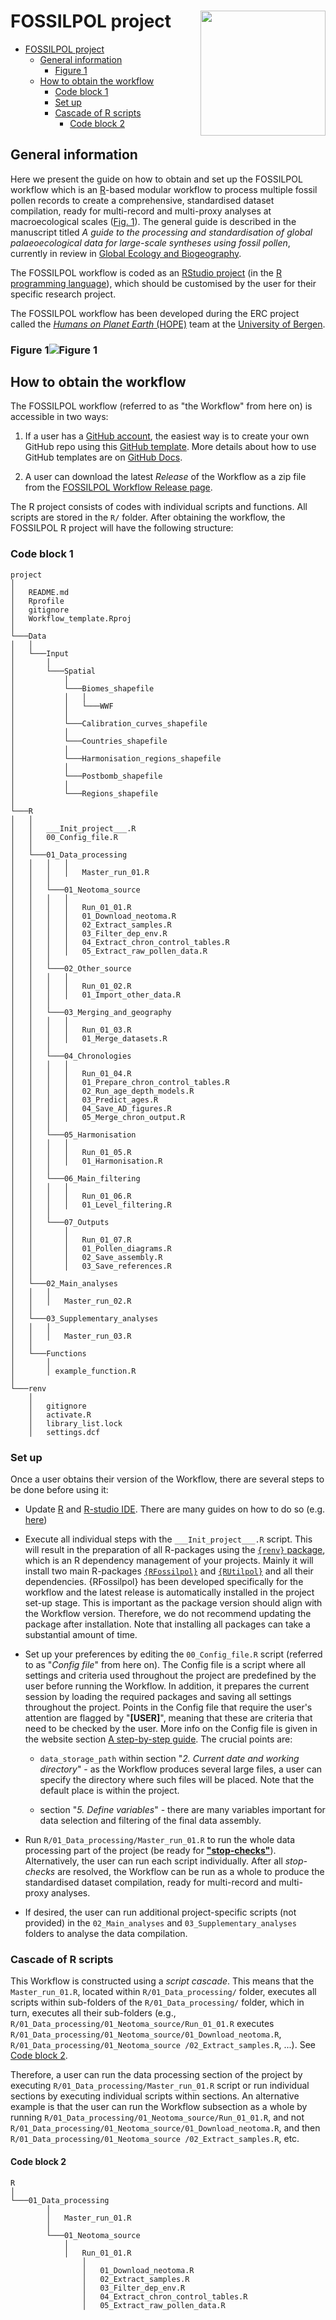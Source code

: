 # FOSSILPOL project<img src="figures/fossilpol_logo.png" align="right" width="200" />

- [FOSSILPOL project](#fossilpol-project)
  - [General information](#general-information)
    - [Figure 1](#figure-1)
  - [How to obtain the workflow](#how-to-obtain-the-workflow)
    - [Code block 1](#code-block-1)
    - [Set up](#set-up)
    - [Cascade of R scripts](#cascade-of-r-scripts)
      - [Code block 2](#code-block-2)

## General information

Here we present the guide on how to obtain and set up the FOSSILPOL workflow which is an [R](https://en.wikipedia.org/wiki/R_(programming_language))-based modular workflow to process multiple fossil pollen records to create a comprehensive, standardised dataset compilation, ready for multi-record and multi-proxy analyses at macroecological scales ([Fig. 1](#figure-1figure-1)). The general guide is described in the manuscript titled *A guide to the processing and standardisation of global palaeoecological data for large-scale syntheses using fossil pollen*, currently in review in [Global Ecology and Biogeography](https://onlinelibrary.wiley.com/journal/14668238).

The FOSSILPOL workflow is coded as an [RStudio project](https://support.posit.co/hc/en-us/articles/200526207-Using-RStudio-Projects) (in the [R programming language](https://en.wikipedia.org/wiki/R_(programming_language))), which should be customised by the user for their specific research project.

The FOSSILPOL workflow has been developed during the ERC project called the [*Humans on Planet Earth* (HOPE)](https://www.uib.no/en/rg/EECRG/107501/hope) team at the [University of Bergen](https://www.uib.no/en).

### Figure 1![Figure 1](figures/Workflow_MainText_Summary.png)

## How to obtain the workflow

The FOSSILPOL workflow (referred to as "the Workflow" from here on) is accessible in two ways:
  
  1. If a user has a [GitHub account](https://github.com/), the easiest way is to create your own GitHub repo using this [GitHub template](https://github.com/HOPE-UIB-BIO/FOSSILPOL-workflow). More details about how to use GitHub templates are on [GitHub Docs](https://docs.github.com/en/repositories/creating-and-managing-repositories/creating-a-repository-from-a-template).
  
  2. A user can download the latest *Release* of the Workflow as a zip file from the [FOSSILPOL Workflow Release page](https://github.com/HOPE-UIB-BIO/FOSSILPOL-workflow/releases).

The R project consists of codes with individual scripts and functions. All scripts are stored in the `R/` folder. After obtaining the workflow, the FOSSILPOL R project will have the following structure:

### Code block 1

```{r}
project
│
│   README.md
│   Rprofile
│   gitignore  
│   Workflow_template.Rproj
│
└───Data
│   │
│   └───Input
│       │
│       └───Spatial
│           │
│           └───Biomes_shapefile   
│           │   │
│           │   └───WWF
│           │
│           └───Calibration_curves_shapefile   
│           │
│           └───Countries_shapefile
│           │  
│           └───Harmonisation_regions_shapefile
│           │
│           └───Postbomb_shapefile
│           │
│           └───Regions_shapefile
│
└───R
│   │
│   │   ___Init_project___.R
│   │   00_Config_file.R
│   │
│   └───01_Data_processing
│   │   │   │
│   │   │   │   Master_run_01.R
│   │   │
│   │   └───01_Neotoma_source
│   │   │   │
│   │   │   │   Run_01_01.R
│   │   │   │   01_Download_neotoma.R
│   │   │   │   02_Extract_samples.R
│   │   │   │   03_Filter_dep_env.R
│   │   │   │   04_Extract_chron_control_tables.R
│   │   │   │   05_Extract_raw_pollen_data.R
│   │   │   
│   │   └───02_Other_source
│   │   │   │
│   │   │   │   Run_01_02.R
│   │   │   │   01_Import_other_data.R
│   │   │
│   │   └───03_Merging_and_geography
│   │   │   │
│   │   │   │   Run_01_03.R
│   │   │   │   01_Merge_datasets.R
│   │   │
│   │   └───04_Chronologies
│   │   │   │
│   │   │   │   Run_01_04.R
│   │   │   │   01_Prepare_chron_control_tables.R
│   │   │   │   02_Run_age_depth_models.R
│   │   │   │   03_Predict_ages.R
│   │   │   │   04_Save_AD_figures.R
│   │   │   │   05_Merge_chron_output.R
│   │   │
│   │   └───05_Harmonisation
│   │   │   │
│   │   │   │   Run_01_05.R
│   │   │   │   01_Harmonisation.R
│   │   │
│   │   └───06_Main_filtering
│   │   │   │
│   │   │   │   Run_01_06.R
│   │   │   │   01_Level_filtering.R
│   │   │
│   │   └───07_Outputs
│   │       │
│   │       │   Run_01_07.R
│   │       │   01_Pollen_diagrams.R
│   │       │   02_Save_assembly.R
│   │       │   03_Save_references.R
│   │
│   └───02_Main_analyses
│   │   │
│   │   │   Master_run_02.R
│   │
│   └───03_Supplementary_analyses
│   │   │
│   │   │   Master_run_03.R
│   │
│   └───Functions
│       │
│       │ example_function.R
│
└───renv
    │
    │   gitignore
    │   activate.R
    │   library_list.lock
    │   settings.dcf
```

### Set up

Once a user obtains their version of the Workflow, there are several steps to be done before using it:

- Update [R](https://en.wikipedia.org/wiki/R_(programming_language)) and [R-studio IDE](https://posit.co/products/open-source/rstudio/). There are many guides on how to do so (e.g. [here](https://jennhuck.github.io/workshops/install_update_R.html))

- Execute all individual steps with the `___Init_project___.R` script. This will result in the preparation of all R-packages using the [`{renv}` package](https://rstudio.github.io/renv/articles/renv.html), which is an R dependency management of your projects. Mainly it will install two main R-packages [`{RFossilpol}`](https://github.com/HOPE-UIB-BIO/R-Fossilpol-package) and [`{RUtilpol}`](https://github.com/HOPE-UIB-BIO/R-Utilpol-package) and all their dependencies. {RFossilpol} has been developed specifically for the workflow and the latest release is automatically installed in the project set-up stage. This is important as the package version should align with the Workflow version. Therefore, we do not recommend updating the package after installation. Note that installing all packages can take a substantial amount of time.

- Set up your preferences by editing the `00_Config_file.R` script (referred to as "*Config file*" from here on). The Config file is a script where all settings and criteria used throughout the project are predefined by the user before running the Workflow. In addition, it prepares the current session by loading the required packages and saving all settings throughout the project. Points in the Config file that require the user's attention are flagged by "**[USER]**", meaning that these are criteria that need to be checked by the user. More info on the Config file is given in the website section [A step-by-step guide](step_by_step_guide.html). The crucial points are:

  - `data_storage_path` within section "*2. Current date and working directory*" - as the Workflow produces several large files, a user can specify the directory where such files will be placed. Note that the default place is within the project.

  - section "*5. Define variables*" - there are many variables important for data selection and filtering of the final data assembly.

- Run `R/01_Data_processing/Master_run_01.R` to run the whole data processing part of the project (be ready for [**"stop-checks"**](step_by_step_guide.html#data-stor)). Alternatively, the user can run each script individually. After all *stop-checks* are resolved, the Workflow can be run as a whole to produce the standardised dataset compilation, ready for multi-record and multi-proxy analyses.

- If desired, the user can run additional project-specific scripts (not provided) in the `02_Main_analyses` and `03_Supplementary_analyses` folders to analyse the data compilation.

### Cascade of R scripts

This Workflow is constructed using a *script cascade*. This means that the `Master_run_01.R`, located within `R/01_Data_processing/` folder, executes all scripts within sub-folders of the `R/01_Data_processing/`  folder, which in turn, executes all their sub-folders (e.g., `R/01_Data_processing/01_Neotoma_source/Run_01_01.R` executes `R/01_Data_processing/01_Neotoma_source/01_Download_neotoma.R`, `R/01_Data_processing/01_Neotoma_source /02_Extract_samples.R`, ...). See [Code block 2](#code-block-2).

Therefore, a user can run the data processing section of the project by executing `R/01_Data_processing/Master_run_01.R` script or run individual sections by executing individual scripts within sections. An alternative example is that the user can run the Workflow subsection as a whole by running `R/01_Data_processing/01_Neotoma_source/Run_01_01.R`, and not `R/01_Data_processing/01_Neotoma_source/01_Download_neotoma.R`,  and then `R/01_Data_processing/01_Neotoma_source /02_Extract_samples.R`, etc.

#### Code block 2

```{r}
R
│
└───01_Data_processing
        │
        │   Master_run_01.R
        │
        └───01_Neotoma_source
            │
            │   Run_01_01.R
                │
                │   01_Download_neotoma.R
                │   02_Extract_samples.R
                │   03_Filter_dep_env.R
                │   04_Extract_chron_control_tables.R
                │   05_Extract_raw_pollen_data.R

```
